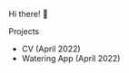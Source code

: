 Hi there! 👋 

Projects
- CV (April 2022)
- Watering App (April 2022)

<!---
motionpx/motionpx is a ✨ special ✨ repository because its `README.md` (this file) appears on your GitHub profile.
You can click the Preview link to take a look at your changes.
--->
